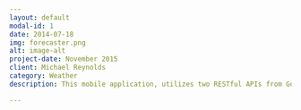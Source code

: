 ```yaml
---
layout: default
modal-id: 1
date: 2014-07-18
img: forecaster.png
alt: image-alt
project-date: November 2015
client: Michael Reynolds
category: Weather
description: This mobile application, utilizes two RESTful APIs from Google Maps and DarkSky to provide the weather forecast from searched zip codes, then displays them into an editable table view controller with a detail view upon selection.

---
```

